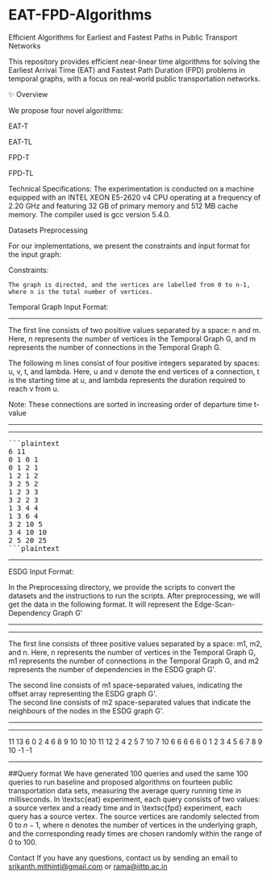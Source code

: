 # EAT-FPD-Algorithms
Efficient Algorithms for Earliest and Fastest Paths in Public Transport Networks

This repository provides efficient near-linear time algorithms for solving the Earliest Arrival Time (EAT) and Fastest Path Duration (FPD) problems in temporal graphs, with a focus on real-world public transportation networks.

✨ Overview

We propose four novel algorithms:

EAT-T

EAT-TL

FPD-T

FPD-TL

Technical Specifications: The experimentation is conducted on a machine equipped with an INTEL XEON E5-2620 v4 CPU operating at a frequency of 2.20 GHz and featuring 32 GB of primary memory and 512 MB cache memory. The compiler used is gcc version 5.4.0.


Datasets Preprocessing

For our implementations, we present the constraints and input format for the input graph:

Constraints:

    The graph is directed, and the vertices are labelled from 0 to n-1, where n is the total number of vertices.

Temporal Graph Input Format:
****************************************************************************************************************************************************
The first line consists of two positive values separated by a space: n and m. Here, n represents the number of vertices in the Temporal Graph G, and m represents the number of connections in the Temporal Graph G.

The following m lines consist of four positive integers separated by spaces: u, v, t, and lambda. Here, u and v denote the end vertices of a connection, t is the starting time at u, and lambda represents the duration required to reach v from u.

Note: These connections are sorted in increasing order of departure time t-value 
****************************************************************************************************************************************************
****************************************************************************************************************************************************
<pre>
```plaintext
6 11
0 1 0 1
0 1 2 1
1 2 1 2
3 2 5 2
1 2 3 3
3 2 2 3
1 3 4 4
1 3 6 4
3 2 10 5
3 4 10 10
2 5 20 25
```plaintext
</pre>
****************************************************************************************************************************************************
   
ESDG Input Format:

In the Preprocessing directory, we provide the scripts to convert the datasets and the instructions to run the scripts. After preprocessing, we will get the data in the following format. It will represent the Edge-Scan-Dependency Graph G'
****************************************************************************************************************************************************
****************************************************************************************************************************************************
The first line consists of three positive values separated by a space: m1, m2, and n. Here, n represents the number of vertices in the Temporal Graph G, m1 represents the number of connections in the Temporal Graph G, and m2 represents the number of dependencies in the ESDG graph G'.

The second line consists of m1 space-separated values, indicating the offset array representing the ESDG graph G'.  
The second line consists of m2 space-separated values that indicate the neighbours of the nodes in the ESDG graph G'.
****************************************************************************************************************************************************
****************************************************************************************************************************************************
11 13 6
0 2 4 6 8 9 10 10 10 11 12 
2 4 2 5 7 10 7 10 6 6 6 6 6 
0 1 
2 3 4 5 
6 
7 8 9 10 
-1
-1
****************************************************************************************************************************************************

##Query format
We have generated $100$ queries and used the same $100$ queries to run baseline and proposed algorithms on fourteen public transportation data sets, measuring the average query running time in milliseconds. In \textsc{eat} experiment, each query consists of two values: a source vertex and a ready time and in \textsc{fpd} experiment, each query has a source vertex. The source vertices are randomly selected from $0$ to $n-1$, where $n$ denotes the number of vertices in the underlying graph, and the corresponding ready times are chosen randomly within the range of $0$ to $100$.

Contact
If you have any questions, contact us by sending an email to srikanth.mithinti@gmail.com or rama@iittp.ac.in

